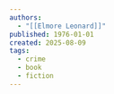 ```yaml
---
authors:
  - "[[Elmore Leonard]]"
published: 1976-01-01
created: 2025-08-09
tags:
  - crime
  - book
  - fiction
---
```

